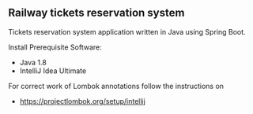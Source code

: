 ## Railway tickets reservation system

Tickets reservation system application written in Java using Spring Boot.

Install Prerequisite Software:
* Java 1.8
* IntelliJ Idea Ultimate

For correct work of Lombok annotations follow the instructions on
* https://projectlombok.org/setup/intellij
